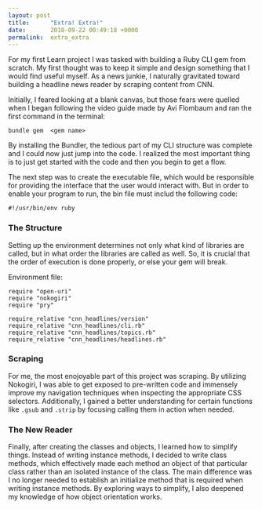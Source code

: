 ```yaml
---
layout: post
title:      "Extra! Extra!"
date:       2018-09-22 00:49:18 +0000
permalink:  extra_extra
---
```



For my first Learn project I was tasked with building a Ruby CLI gem from scratch. My first thought was to keep it simple and design something that I would find useful myself. As a news junkie, I naturally gravitated toward building a headline news reader by scraping content from CNN. 

Initially, I feared looking at a blank canvas, but those fears were quelled when I began following the video guide made by Avi Flombaum and ran the first command in the terminal: 

```
bundle gem  <gem name>
```

By installing the Bundler, the tedious part of my CLI structure was complete and I could now just jump into the code. I realized the most important thing is to just get started with the code and then you begin to get a flow.

The next step was to create the executable file, which would be responsible for providing the interface that the user would interact with. But in order to enable your program to run, the bin file must includ the following code:

```
#!/usr/bin/env ruby
```

### The Structure

Setting up the environment determines not only what kind of libraries are called, but in what order the libraries are called as well. So, it is crucial that the order of execution is done properly, or else your gem will break.

Environment file:

```
require "open-uri"
require "nokogiri"
require "pry"

require_relative "cnn_headlines/version"
require_relative "cnn_headlines/cli.rb"
require_relative "cnn_headlines/topics.rb"
require_relative "cnn_headlines/headlines.rb"
```

### Scraping

For me, the most enojoyable part of this project was scraping. By utilizing Nokogiri, I was able to get exposed to pre-written code and immensely improve my navigation techniques when inspecting the appropriate CSS selectors. Additionally, I gained a better understanding for certain functions like `.gsub` and `.strip` by focusing calling them in action when needed.

### The New Reader

Finally, after creating the classes and objects, I learned how to simplify things. Instead of writing instance methods, I decided to write class methods, which effectively made each method an object of that particular class rather than an isolated instance of the class. The main difference was I no longer needed to establish an initialize method that is required when writing instance methods. By exploring ways to simplify, I also deepened my knowledge of how object orientation works.
